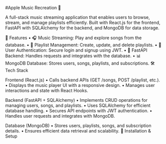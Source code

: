 #Apple Music Recreation 🎵

A full-stack music streaming application that enables users to browse, stream, and manage playlists efficiently. Built with React.js for the frontend, FastAPI with SQLAlchemy for the backend, and MongoDB for data storage.

🚀 Features
	•	🎧 Music Streaming: Play and explore songs from the database.
	•	📂 Playlist Management: Create, update, and delete playlists.
	•	🔑 User Authentication: Secure login and signup using JWT.
	•	📡 FastAPI Backend: Handles requests and integrates with the database.
	•	📊 MongoDB Database: Stores users, songs, playlists, and subscriptions.
 🛠 Tech Stack

Frontend (React.js)
	•	Calls backend APIs (GET /songs, POST /playlist, etc.).
	•	Displays the music player UI with a responsive design.
	•	Manages user interactions and state with React Hooks.

Backend (FastAPI + SQLAlchemy)
	•	Implements CRUD operations for managing users, songs, and playlists.
	•	Uses SQLAlchemy for efficient database handling.
	•	Secures API endpoints with JWT authentication.
	•	Handles user requests and integrates with MongoDB.

Database (MongoDB)
	•	Stores users, playlists, songs, and subscription details.
	•	Ensures efficient data retrieval and scalability.
 🔧 Installation & Setup
 
